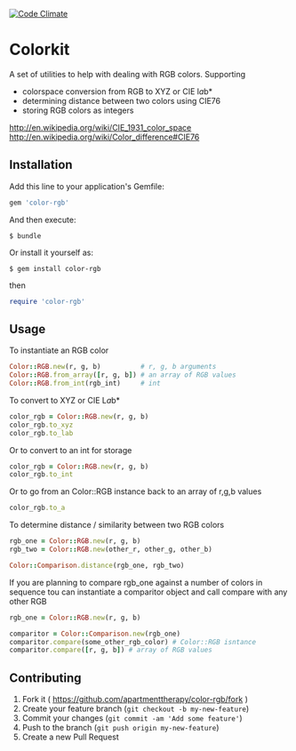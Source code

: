 [![Code Climate](https://codeclimate.com/github/apartmenttherapy/color-rgb/badges/gpa.svg)](https://codeclimate.com/github/apartmenttherapy/color-rgb)

# Colorkit

A set of utilities to help with dealing with RGB colors. Supporting

- colorspace conversion from RGB to XYZ or CIE l*a*b*
- determining distance between two colors using CIE76
- storing RGB colors as integers

http://en.wikipedia.org/wiki/CIE_1931_color_space
http://en.wikipedia.org/wiki/Color_difference#CIE76

## Installation

Add this line to your application's Gemfile:

```ruby
gem 'color-rgb'
```

And then execute:

    $ bundle

Or install it yourself as:

    $ gem install color-rgb

then

```ruby
require 'color-rgb'
```

## Usage

To instantiate an RGB color

```ruby
Color::RGB.new(r, g, b)          # r, g, b arguments
Color::RGB.from_array([r, g, b]) # an array of RGB values
Color::RGB.from_int(rgb_int)     # int
```

To convert to XYZ or CIE L*a*b*

```ruby
color_rgb = Color::RGB.new(r, g, b)
color_rgb.to_xyz
color_rgb.to_lab
```

Or to convert to an int for storage

```ruby
color_rgb = Color::RGB.new(r, g, b)
color_rgb.to_int
```

Or to go from an Color::RGB instance back to an array of r,g,b values

```ruby
color_rgb.to_a
```

To determine distance / similarity between two RGB colors

```ruby
rgb_one = Color::RGB.new(r, g, b)
rgb_two = Color::RGB.new(other_r, other_g, other_b)

Color::Comparison.distance(rgb_one, rgb_two)
```

If you are planning to compare rgb_one against a number of colors in sequence
tou can instantiate a comparitor object and call compare with any other RGB

```ruby
rgb_one = Color::RGB.new(r, g, b)

comparitor = Color::Comparison.new(rgb_one)
comparitor.compare(some_other_rgb_color) # Color::RGB isntance
comparitor.compare([r, g, b]) # array of RGB values

```

## Contributing

1. Fork it ( https://github.com/apartmenttherapy/color-rgb/fork )
2. Create your feature branch (`git checkout -b my-new-feature`)
3. Commit your changes (`git commit -am 'Add some feature'`)
4. Push to the branch (`git push origin my-new-feature`)
5. Create a new Pull Request
